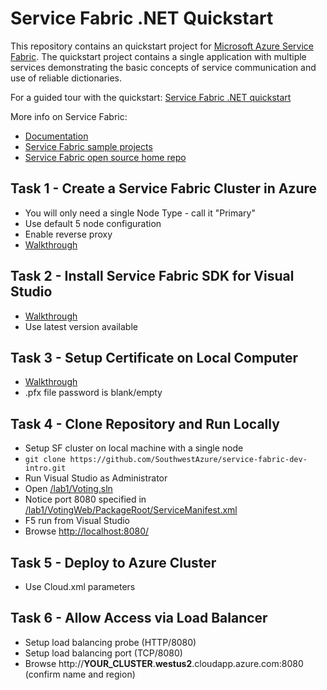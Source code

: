 # Service Fabric .NET Quickstart

This repository contains an quickstart project for [Microsoft Azure Service Fabric](https://azure.microsoft.com/services/service-fabric/). The quickstart project contains a single application with multiple services demonstrating the basic concepts of service communication and use of reliable dictionaries.

For a guided tour with the quickstart:
[Service Fabric .NET quickstart](https://docs.microsoft.com/en-us/azure/service-fabric/service-fabric-quickstart-dotnet)

More info on Service Fabric:
 - [Documentation](https://docs.microsoft.com/azure/service-fabric/)
 - [Service Fabric sample projects](https://azure.microsoft.com/resources/samples/?service=service-fabric)
 - [Service Fabric open source home repo](https://github.com/azure/service-fabric)


## Task 1 - Create a Service Fabric Cluster in Azure

* You will only need a single Node Type - call it "Primary"
* Use default 5 node configuration
* Enable reverse proxy
* [Walkthrough](https://github.com/Microsoft/MCW-Microservices-architecture/blob/master/Hands-on%20lab/Before%20the%20HOL%20-%20Microservices%20architecture.md#task-1-provision-service-fabric-cluster)

## Task 2 - Install Service Fabric SDK for Visual Studio

* [Walkthrough](https://github.com/Microsoft/MCW-Microservices-architecture/blob/master/Hands-on%20lab/Before%20the%20HOL%20-%20Microservices%20architecture.md#task-5-install-service-fabric-sdk-for-visual-studio)
* Use latest version available

## Task 3 - Setup Certificate on Local Computer

* [Walkthrough](https://github.com/Microsoft/MCW-Microservices-architecture/blob/master/Hands-on%20lab/Before%20the%20HOL%20-%20Microservices%20architecture.md#task-6-setup-service-fabric-certificate)
* .pfx file password is blank/empty

## Task 4 - Clone Repository and Run Locally

* Setup SF cluster on local machine with a single node
* `git clone https://github.com/SouthwestAzure/service-fabric-dev-intro.git`
* Run Visual Studio as Administrator
* Open [/lab1/Voting.sln](lab1/Voting.sln)
* Notice port 8080 specified in [/lab1/VotingWeb/PackageRoot/ServiceManifest.xml](/lab1/VotingWeb/PackageRoot/ServiceManifest.xml)
* F5 run from Visual Studio
* Browse [http://localhost:8080/](http://localhost:8080/)

## Task 5 - Deploy to Azure Cluster

* Use Cloud.xml parameters

## Task 6 - Allow Access via Load Balancer

* Setup load balancing probe (HTTP/8080)
* Setup load balancing port (TCP/8080)
* Browse http://**YOUR_CLUSTER**.**westus2**.cloudapp.azure.com:8080 (confirm name and region)
